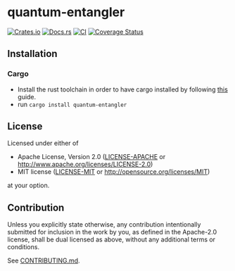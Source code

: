 # quantum-entangler

[![Crates.io](https://img.shields.io/crates/v/quantum-entangler.svg)](https://crates.io/crates/quantum-entangler)
[![Docs.rs](https://docs.rs/quantum-entangler/badge.svg)](https://docs.rs/quantum-entangler)
[![CI](https://github.com/damongroove/quantum-entangler/workflows/CI/badge.svg)](https://github.com/damongroove/quantum-entangler/actions)
[![Coverage Status](https://coveralls.io/repos/github/damongroove/quantum-entangler/badge.svg?branch=main)](https://coveralls.io/github/damongroove/quantum-entangler?branch=main)

## Installation

### Cargo

* Install the rust toolchain in order to have cargo installed by following
  [this](https://www.rust-lang.org/tools/install) guide.
* run `cargo install quantum-entangler`

## License

Licensed under either of

 * Apache License, Version 2.0
   ([LICENSE-APACHE](LICENSE-APACHE) or http://www.apache.org/licenses/LICENSE-2.0)
 * MIT license
   ([LICENSE-MIT](LICENSE-MIT) or http://opensource.org/licenses/MIT)

at your option.

## Contribution

Unless you explicitly state otherwise, any contribution intentionally submitted
for inclusion in the work by you, as defined in the Apache-2.0 license, shall be
dual licensed as above, without any additional terms or conditions.

See [CONTRIBUTING.md](CONTRIBUTING.md).
